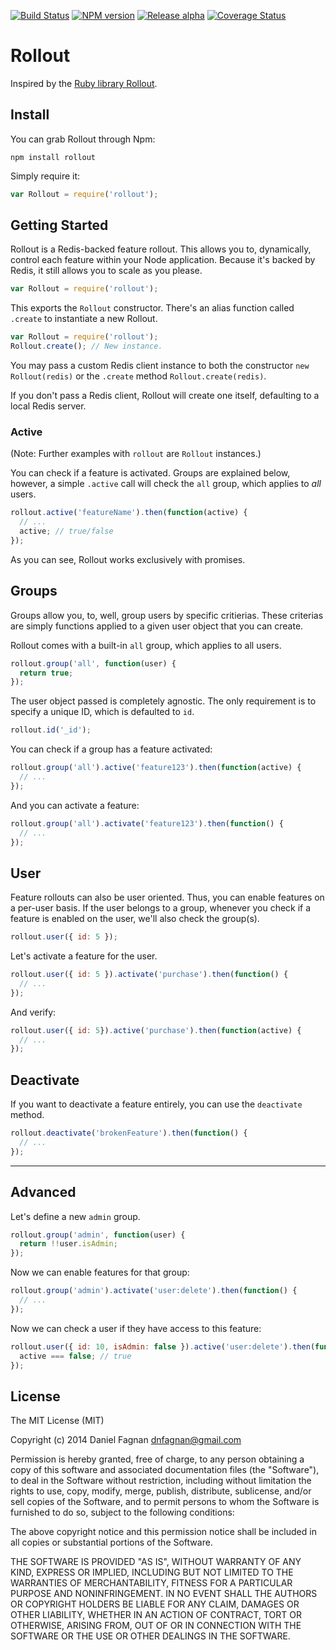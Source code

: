 [![Build Status](https://travis-ci.org/TheHydroImpulse/rollout.svg?branch=master)](https://travis-ci.org/TheHydroImpulse/rollout) [![NPM version](https://badge.fury.io/js/rollout.svg)](http://badge.fury.io/js/rollout) [![Release alpha](http://img.shields.io/badge/release-alpha-red.svg)](https://github.com/TheHydroImpulse/rollout) [![Coverage Status](https://coveralls.io/repos/TheHydroImpulse/rollout/badge.png?branch=master)](https://coveralls.io/r/TheHydroImpulse/rollout?branch=master)


# Rollout

Inspired by the [Ruby library Rollout](https://github.com/FetLife/rollout).


## Install

You can grab Rollout through Npm:

```
npm install rollout
```

Simply require it:

```js
var Rollout = require('rollout');
```

## Getting Started

Rollout is a Redis-backed feature rollout. This allows you to, dynamically, control each feature within your Node application. Because it's backed by Redis, it still allows you to scale as you please.

```js
var Rollout = require('rollout');
```

This exports the `Rollout` constructor. There's an alias function called `.create` to instantiate a new Rollout.

```js
var Rollout = require('rollout');
Rollout.create(); // New instance.
```

You may pass a custom Redis client instance to both the constructor `new Rollout(redis)` or the `.create` method `Rollout.create(redis)`.

If you don't pass a Redis client, Rollout will create one itself, defaulting to a local Redis server.

### Active

(Note: Further examples with `rollout` are `Rollout` instances.)

You can check if a feature is activated. Groups are explained below, however, a simple `.active` call will check the `all` group, which applies to *all* users.

```js
rollout.active('featureName').then(function(active) {
  // ...
  active; // true/false
});
```

As you can see, Rollout works exclusively with promises.

## Groups

Groups allow you, to, well, group users by specific critierias. These criterias are simply functions applied to a given user object that you can create.

Rollout comes with a built-in `all` group, which applies to all users.

```js
rollout.group('all', function(user) {
  return true;
});
```

The user object passed is completely agnostic. The only requirement is to specify a unique ID, which is defaulted to `id`.

```js
rollout.id('_id');
```

You can check if a group has a feature activated:

```js
rollout.group('all').active('feature123').then(function(active) {
  // ...
});
```

And you can activate a feature:

```js
rollout.group('all').activate('feature123').then(function() {
  // ...
});
```

## User

Feature rollouts can also be user oriented. Thus, you can enable features on a per-user basis. If the user belongs to a group, whenever you check if a feature is enabled on the user, we'll also check the group(s).

```js
rollout.user({ id: 5 });
```

Let's activate a feature for the user.

```js
rollout.user({ id: 5 }).activate('purchase').then(function() {
  // ...
});
```

And verify:

```js
rollout.user({ id: 5}).active('purchase').then(function(active) {
  // ...
});
```

## Deactivate

If you want to deactivate a feature entirely, you can use the `deactivate` method.

```js
rollout.deactivate('brokenFeature').then(function() {
  // ...
});
```

---

## Advanced

Let's define a new `admin` group.

```js
rollout.group('admin', function(user) {
  return !!user.isAdmin;
});
```

Now we can enable features for that group:

```js
rollout.group('admin').activate('user:delete').then(function() {
  // ...
});
```

Now we can check a user if they have access to this feature:

```js
rollout.user({ id: 10, isAdmin: false }).active('user:delete').then(function(active) {
  active === false; // true
});
```

## License

The MIT License (MIT)

Copyright (c) 2014 Daniel Fagnan <dnfagnan@gmail.com>

Permission is hereby granted, free of charge, to any person obtaining a copy of
this software and associated documentation files (the "Software"), to deal in
the Software without restriction, including without limitation the rights to
use, copy, modify, merge, publish, distribute, sublicense, and/or sell copies of
the Software, and to permit persons to whom the Software is furnished to do so,
subject to the following conditions:

The above copyright notice and this permission notice shall be included in all
copies or substantial portions of the Software.

THE SOFTWARE IS PROVIDED "AS IS", WITHOUT WARRANTY OF ANY KIND, EXPRESS OR
IMPLIED, INCLUDING BUT NOT LIMITED TO THE WARRANTIES OF MERCHANTABILITY, FITNESS
FOR A PARTICULAR PURPOSE AND NONINFRINGEMENT. IN NO EVENT SHALL THE AUTHORS OR
COPYRIGHT HOLDERS BE LIABLE FOR ANY CLAIM, DAMAGES OR OTHER LIABILITY, WHETHER
IN AN ACTION OF CONTRACT, TORT OR OTHERWISE, ARISING FROM, OUT OF OR IN
CONNECTION WITH THE SOFTWARE OR THE USE OR OTHER DEALINGS IN THE SOFTWARE.
